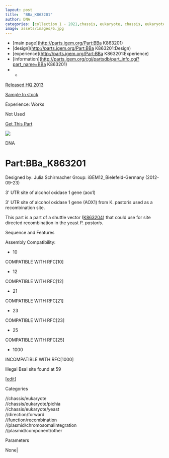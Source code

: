 ```yaml
---
layout: post
title:  "BBa_K863201"
author: DNA
categories: [collection 1 - 2021,chassis, eukaryote, chassis, eukaryote, pichia, chassis, eukaryote, yeast, direction, forward, function, recombination, plasmid, chromosomalintegration, plasmid, component, other] 
image: assets/images/6.jpg
---
```



  * [main page](http://parts.igem.org/Part:BBa K863201)
  * [design](http://parts.igem.org/Part:BBa K863201:Design)
  * [experience](http://parts.igem.org/Part:BBa K863201:Experience)
  * [information](http://parts.igem.org/cgi/partsdb/part_info.cgi?part_name=BBa K863201)
  *   * 

[Released HQ 2013](http://parts.igem.org/Help:Part_Status_Box)

[Sample In stock](http://parts.igem.org/Help:Part_Status_Box)

Experience: Works

Not Used

[ Get This Part](http://parts.igem.org/partsdb/get_part.cgi?part=BBa_K863201)

![](http://parts.igem.org/images/partbypart/icon_dna.png)

DNA

# Part:BBa_K863201

Designed by: Julia Schirmacher   Group: iGEM12_Bielefeld-Germany
(2012-09-23)

3' UTR site of alcohol oxidase 1 gene (aox1)

3' UTR site of alcohol oxidase 1 gene (AOX1) from K. pastoris used as a
recombination site.

This part is a part of a shuttle vector
([K863204](http://parts.igem.org/Part:BBa_K863204)) that could use for site
directed recombination in the yeast _P. pastoris_.

Sequence and Features

  

Assembly Compatibility:

  * 10

COMPATIBLE WITH RFC[10]

  * 12

COMPATIBLE WITH RFC[12]

  * 21

COMPATIBLE WITH RFC[21]

  * 23

COMPATIBLE WITH RFC[23]

  * 25

COMPATIBLE WITH RFC[25]

  * 1000

INCOMPATIBLE WITH RFC[1000]

Illegal BsaI site found at 59  

  

[[edit](http://parts.igem.org/partsdb/part_info.cgi?part_name=BBa_K863201)]

Categories

//chassis/eukaryote  
//chassis/eukaryote/pichia  
//chassis/eukaryote/yeast  
//direction/forward  
//function/recombination  
//plasmid/chromosomalintegration  
//plasmid/component/other

Parameters

None|

